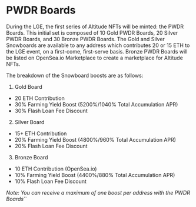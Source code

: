 # PWDR Boards

During the LGE, the first series of Altitude NFTs will be minted: the PWDR Boards. This initial set is composed of 10 Gold PWDR Boards, 20 Silver PWDR Boards, and 30 Bronze PWDR Boards. The Gold and Silver Snowboards are available to any address which contributes 20 or 15 ETH to the LGE event, on a first-come, first-serve basis. Bronze PWDR Boards will be listed on OpenSea.io Marketplace to create a marketplace for Altitude NFTs.


The breakdown of the Snowboard boosts are as follows:

1. Gold Board
  - 20 ETH Contribution
  - 30% Farming Yield Boost (5200%/1040% Total Accumulation APR)
  - 30% Flash Loan Fee Discount

2. Silver Board
  - 15+ ETH Contribution
  - 20% Farming Yield Boost (4800%/960% Total Accumulation APR)
  - 20% Flash Loan Fee Discount

3. Bronze Board
  - 10 ETH Contribution (OpenSea.io)
  - 10% Farming Yield Boost (4400%/880% Total Accumulation APR)
  - 10% Flash Loan Fee Discount


*Note: You can receive a maximum of one boost per address with the PWDR Boards*``